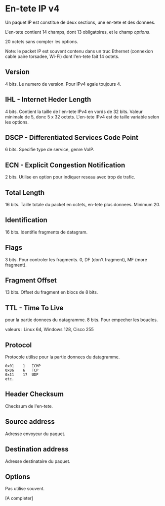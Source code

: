 # En-tete IP v4

Un paquet IP est constitue de deux sections, une en-tete et des donnees.

L'en-tete contient 14 champs, dont 13 obligatoires, et le champ _options_.

20 octets sans compter les options.

Note: le packet IP est souvent contenu dans un truc Ethernet (connexion cable paire torsadee, Wi-Fi) dont l'en-tete fait 14 octets.

## Version

4 bits. Le numero de version. Pour IPv4 egale toujours 4.

## IHL - Internet Heder Length

4 bits. Contient la taille de l'en-tete IPv4 en vords de 32 bits. Valeur minimale de 5, donc 5 x 32 octets. L'en-tete IPv4 est de taille variable selon les options. 

## DSCP - Differentiated Services Code Point

6 bits. Specifie type de service, genre VoIP.

## ECN - Explicit Congestion Notification

2 bits. Utilise en option pour indiquer reseau avec trop de trafic.

## Total Length

16 bits. Taille totale du packet en octets, en-tete plus donnees. Minimum 20.

## Identification

16 bits. Identifie fragments de datagram.

## Flags

3 bits. Pour controler les fragments. 0, DF (don't fragment), MF (more fragment).

## Fragment Offset

13 bits. Offset du fragment en blocs de 8 bits.

## TTL - Time To Live

pour la partie donnees du datagramme.
8 bits. Pour empecher les boucles.

valeurs : Linux 64, Windows 128, Cisco 255

## Protocol

Protocole utilise pour la partie donnees du datagramme.

    0x01	1	ICMP
    0x06	6	TCP
    0x11	17	UDP
    etc.

## Header Checksum

Checksum de l'en-tete.

## Source address

Adresse envoyeur du paquet.

## Destination address

Adresse destinataire du paquet.

## Options

Pas utilise souvent.

[A completer]
